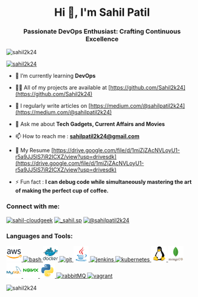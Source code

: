<h1 align="center">Hi 👋, I'm Sahil Patil</h1>
<h3 align="center">Passionate DevOps Enthusiast: Crafting Continuous Excellence</h3>

<p align="left"> <img src="https://komarev.com/ghpvc/?username=sahil2k24&label=Profile%20views&color=0e75b6&style=flat" alt="sahil2k24" /> </p>

<p align="left"> <a href="https://github.com/ryo-ma/github-profile-trophy"><img src="https://github-profile-trophy.vercel.app/?username=sahil2k24" alt="sahil2k24" /></a> </p>

- 🌱 I’m currently learning **DevOps**

- 👨‍💻 All of my projects are available at [https://github.com/Sahil2k24](https://github.com/Sahil2k24)

- 📝 I regularly write articles on [https://medium.com/@sahilpatil2k24](https://medium.com/@sahilpatil2k24)

- 💬 Ask me about **Tech Gadgets, Current Affairs and Movies**

- 📫 How to reach me : **sahilpatil2k24@gmail.com**

- 📄 My Resume [https://drive.google.com/file/d/1miZjZAcNVLoyU1-r5a9JJ5lS7iR2ICXZ/view?usp=drivesdk](https://drive.google.com/file/d/1miZjZAcNVLoyU1-r5a9JJ5lS7iR2ICXZ/view?usp=drivesdk)

- ⚡ Fun fact : **I can debug code while simultaneously mastering the art of making the perfect cup of coffee.**

<h3 align="left">Connect with me:</h3>
<p align="left">
<a href="https://linkedin.com/in/sahil-cloudgeek" target="blank"><img align="center" src="https://raw.githubusercontent.com/rahuldkjain/github-profile-readme-generator/master/src/images/icons/Social/linked-in-alt.svg" alt="sahil-cloudgeek" height="30" width="40" /></a>
<a href="https://instagram.com/_sahil.sp" target="blank"><img align="center" src="https://raw.githubusercontent.com/rahuldkjain/github-profile-readme-generator/master/src/images/icons/Social/instagram.svg" alt="_sahil.sp" height="30" width="40" /></a>
<a href="https://medium.com/@sahilpatil2k24" target="blank"><img align="center" src="https://raw.githubusercontent.com/rahuldkjain/github-profile-readme-generator/master/src/images/icons/Social/medium.svg" alt="@sahilpatil2k24" height="30" width="40" /></a>
</p>

<h3 align="left">Languages and Tools:</h3>
<p align="left"> <a href="https://aws.amazon.com" target="_blank" rel="noreferrer"> <img src="https://raw.githubusercontent.com/devicons/devicon/master/icons/amazonwebservices/amazonwebservices-original-wordmark.svg" alt="aws" width="40" height="40"/> </a> <a href="https://www.gnu.org/software/bash/" target="_blank" rel="noreferrer"> <img src="https://www.vectorlogo.zone/logos/gnu_bash/gnu_bash-icon.svg" alt="bash" width="40" height="40"/> </a> <a href="https://www.docker.com/" target="_blank" rel="noreferrer"> <img src="https://raw.githubusercontent.com/devicons/devicon/master/icons/docker/docker-original-wordmark.svg" alt="docker" width="40" height="40"/> </a> <a href="https://git-scm.com/" target="_blank" rel="noreferrer"> <img src="https://www.vectorlogo.zone/logos/git-scm/git-scm-icon.svg" alt="git" width="40" height="40"/> </a> <a href="https://www.java.com" target="_blank" rel="noreferrer"> <img src="https://raw.githubusercontent.com/devicons/devicon/master/icons/java/java-original.svg" alt="java" width="40" height="40"/> </a> <a href="https://www.jenkins.io" target="_blank" rel="noreferrer"> <img src="https://www.vectorlogo.zone/logos/jenkins/jenkins-icon.svg" alt="jenkins" width="40" height="40"/> </a> <a href="https://kubernetes.io" target="_blank" rel="noreferrer"> <img src="https://www.vectorlogo.zone/logos/kubernetes/kubernetes-icon.svg" alt="kubernetes" width="40" height="40"/> </a> <a href="https://www.linux.org/" target="_blank" rel="noreferrer"> <img src="https://raw.githubusercontent.com/devicons/devicon/master/icons/linux/linux-original.svg" alt="linux" width="40" height="40"/> </a> <a href="https://www.mongodb.com/" target="_blank" rel="noreferrer"> <img src="https://raw.githubusercontent.com/devicons/devicon/master/icons/mongodb/mongodb-original-wordmark.svg" alt="mongodb" width="40" height="40"/> </a> <a href="https://www.mysql.com/" target="_blank" rel="noreferrer"> <img src="https://raw.githubusercontent.com/devicons/devicon/master/icons/mysql/mysql-original-wordmark.svg" alt="mysql" width="40" height="40"/> </a> <a href="https://www.nginx.com" target="_blank" rel="noreferrer"> <img src="https://raw.githubusercontent.com/devicons/devicon/master/icons/nginx/nginx-original.svg" alt="nginx" width="40" height="40"/> </a> <a href="https://www.python.org" target="_blank" rel="noreferrer"> <img src="https://raw.githubusercontent.com/devicons/devicon/master/icons/python/python-original.svg" alt="python" width="40" height="40"/> </a> <a href="https://www.rabbitmq.com" target="_blank" rel="noreferrer"> <img src="https://www.vectorlogo.zone/logos/rabbitmq/rabbitmq-icon.svg" alt="rabbitMQ" width="40" height="40"/> </a> <a href="https://www.vagrantup.com/" target="_blank" rel="noreferrer"> <img src="https://www.vectorlogo.zone/logos/vagrantup/vagrantup-icon.svg" alt="vagrant" width="40" height="40"/> </a> </p>

<p><img align="center" src="https://github-readme-stats.vercel.app/api/top-langs?username=sahil2k24&show_icons=true&locale=en&layout=compact" alt="sahil2k24" /></p>
